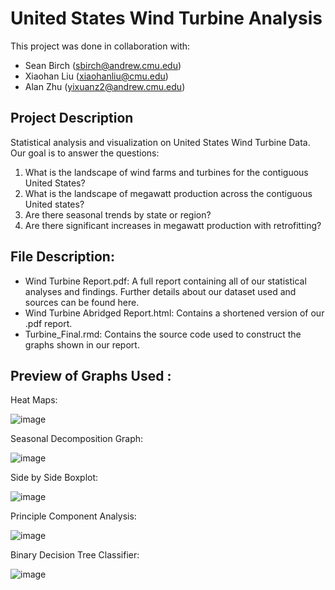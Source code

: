 # United States Wind Turbine Analysis

This project was done in collaboration with:

+ Sean Birch (sbirch@andrew.cmu.edu)
+ Xiaohan Liu (xiaohanliu@cmu.edu)
+ Alan Zhu (yixuanz2@andrew.cmu.edu)

## Project Description 

Statistical analysis and visualization on United States Wind Turbine Data. Our goal is to answer the questions:

1. What is the landscape of wind farms and turbines for the contiguous United States?
2. What is the landscape of megawatt production across the contiguous United states?
3. Are there seasonal trends by state or region?
4. Are there significant increases in megawatt production with retrofitting?

## File Description:

+ Wind Turbine Report.pdf: A full report containing all of our statistical analyses and findings. Further details about our dataset used and sources can be found here. 
+ Wind Turbine Abridged Report.html: Contains a shortened version of our .pdf report.
+ Turbine_Final.rmd: Contains the source code used to construct the graphs shown in our report. 

## Preview of Graphs Used :

Heat Maps:

![image](https://user-images.githubusercontent.com/67389462/147395082-4772e905-3bcb-4ffd-ae53-c41f5d5b8696.png)

Seasonal Decomposition Graph:

![image](https://user-images.githubusercontent.com/67389462/147395091-4f265ce6-6a3d-4117-a707-b6c17f1b7432.png)

Side by Side Boxplot:

![image](https://user-images.githubusercontent.com/67389462/147395135-e1588bca-6490-4d32-bf0d-f749a802334c.png)

Principle Component Analysis:

![image](https://user-images.githubusercontent.com/67389462/147395115-8df461a3-5296-483d-8182-019dd41ee5a9.png)

Binary Decision Tree Classifier:

![image](https://user-images.githubusercontent.com/67389462/147395127-98388277-a02e-4289-8740-a3769b57a50d.png)


